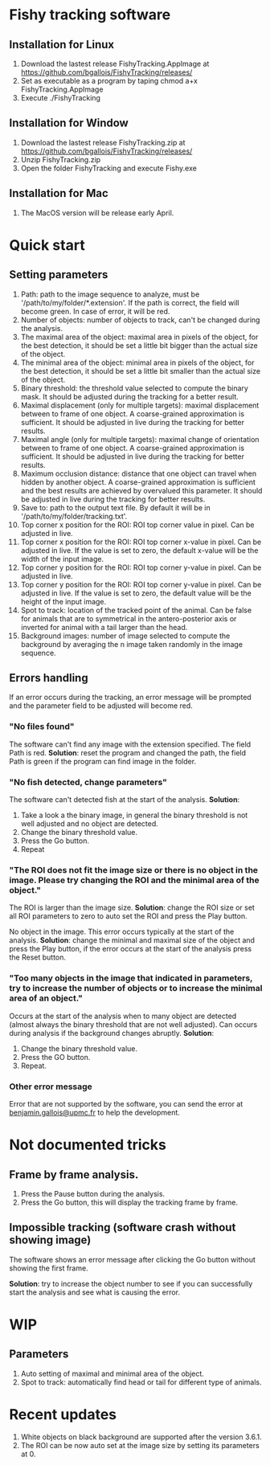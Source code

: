 # Fishy tracking software

## Installation for Linux

1. Download the lastest release FishyTracking.AppImage at https://github.com/bgallois/FishyTracking/releases/
2. Set as executable as a program by taping chmod a+x FishyTracking.AppImage
3. Execute ./FishyTracking

## Installation for Window

1. Download the lastest release FishyTracking.zip at https://github.com/bgallois/FishyTracking/releases/
2. Unzip FishyTracking.zip
3. Open the folder FishyTracking and execute Fishy.exe

## Installation for Mac
1. The MacOS version will be release early April.


# Quick start

## Setting parameters

1. Path: path to the image sequence to analyze, must be '/path/to/my/folder/*.extension'. If the path is correct, the field will become green. In case of error, it will be red.
2. Number of objects: number of objects to track, can't be changed during the analysis.
3. The maximal area of the object: maximal area in pixels of the object, for the best detection, it should be set a little bit bigger than the actual size of the object.
4.  The minimal area of the object: minimal area in pixels of the object, for the best detection, it should be set a little bit smaller than the actual size of the object.
5.  Binary threshold: the threshold value selected to compute the binary mask. It should be adjusted during the tracking for a better result.
6.  Maximal displacement (only for multiple targets): maximal displacement between to frame of one object. A coarse-grained approximation is sufficient. It should be adjusted in live during the tracking for better results.
7.  Maximal angle (only for multiple targets): maximal change of orientation between to frame of one object. A coarse-grained approximation is sufficient. It should be adjusted in live during the tracking for better results.
8.  Maximum occlusion distance: distance that one object can travel when hidden by another object. A coarse-grained approximation is sufficient and the best results are achieved by overvalued this parameter. It should be adjusted in live during the tracking for better results.
9.  Save to: path to the output text file. By default it will be in '/path/to/my/folder/tracking.txt'.
10.  Top corner x position for the ROI: ROI top corner value in pixel. Can be adjusted in live.
11.  Top corner x position for the ROI: ROI top corner x-value in pixel. Can be adjusted in live. If the value is set to zero, the default x-value will be the width of the input image.
12.  Top corner y position for the ROI: ROI top corner y-value in pixel. Can be adjusted in live.
12.  Top corner y position for the ROI: ROI top corner y-value in pixel. Can be adjusted in live. If the value is set to zero, the default value will be the height of the input image.
13.  Spot to track: location of the tracked point of the animal. Can be false for animals that are to symmetrical in the antero-posterior axis or inverted for animal with a tail larger than the head.
14.  Background images: number of image selected to compute the background by averaging the n image taken randomly in the image sequence.

## Errors handling

If an error occurs during the tracking, an error message will be prompted and the parameter field to be adjusted will become red.

### "No files found"

The software can't find any image with the extension specified. The field Path is red.
**Solution**: reset the program and changed the path, the field Path is green if the program can find image in the folder.

### "No fish detected, change parameters"

The software can't detected fish at the start of the analysis.
**Solution**: 
1. Take a look a the binary image, in general the binary threshold is not well adjusted and no object are detected.
2. Change the binary threshold value.
3. Press the Go button.
4. Repeat

### "The ROI does not fit the image size or there is no object in the image. Please try changing the ROI and the minimal area of the object."

The ROI is larger than the image size. 
**Solution**: change the ROI size or set all ROI parameters to zero to auto set the ROI and press the Play button.

No object in the image. This error occurs typically at the start of the analysis.
**Solution**: change the minimal and maximal size of the object and press the Play button, if the error occurs at the start of the analysis press the Reset button.

### "Too many objects in the image that indicated in parameters, try to increase the number of objects or to increase the minimal area of an object."

Occurs at the start of the analysis when to many object are detected (almost always the binary threshold that are not well adjusted). Can occurs during analysis if the background changes abruptly.
**Solution**:
1. Change the binary threshold value.
2. Press the GO button.
3. Repeat.

### Other error message

Error that are not supported by the software, you can send the error at benjamin.gallois@upmc.fr to help the development.


# Not documented tricks

## Frame by frame analysis.
1. Press the Pause button during the analysis.
2. Press the Go button, this will display the tracking frame by frame.

## Impossible tracking (software crash without showing image)
The software shows an error message after clicking the Go button without showing the first frame.

**Solution**: try to increase the object number to see if you can successfully start the analysis and see what is causing the error.  




# WIP

## Parameters

1. Auto setting of maximal and minimal area of the object.
2. Spot to track: automatically find head or tail for different type of animals.


# Recent updates

1. White objects on black background are supported after the version 3.6.1.
2. The ROI can be now auto set at the image size by setting its parameters at 0.

